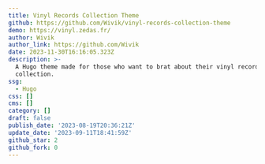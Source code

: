 ```yaml
---
title: Vinyl Records Collection Theme
github: https://github.com/Wivik/vinyl-records-collection-theme
demo: https://vinyl.zedas.fr/
author: Wivik
author_link: https://github.com/Wivik
date: 2023-11-30T16:16:05.323Z
description: >-
  A Hugo theme made for those who want to brat about their vinyl records
  collection.
ssg:
  - Hugo
css: []
cms: []
category: []
draft: false
publish_date: '2023-08-19T20:36:21Z'
update_date: '2023-09-11T18:41:59Z'
github_star: 2
github_fork: 0
---
```

